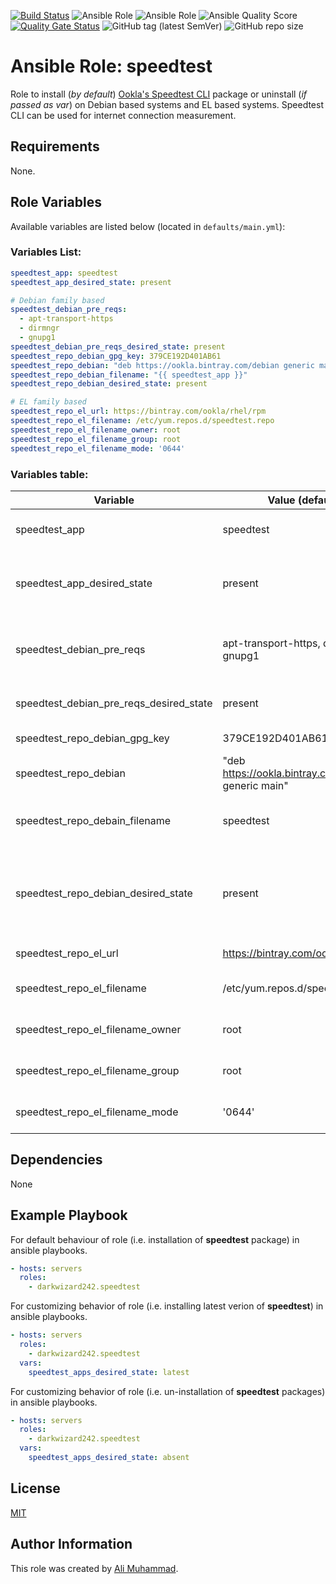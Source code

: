 [![Build Status](https://travis-ci.com/darkwizard242/ansible-role-speedtest.svg?branch=master)](https://travis-ci.com/darkwizard242/ansible-role-speedtest) ![Ansible Role](https://img.shields.io/ansible/role/51713?color=dark%20green%20) ![Ansible Role](https://img.shields.io/ansible/role/d/51713?label=role%20downloads) ![Ansible Quality Score](https://img.shields.io/ansible/quality/51713?label=ansible%20quality%20score) [![Quality Gate Status](https://sonarcloud.io/api/project_badges/measure?project=ansible-role-speedtest&metric=alert_status)](https://sonarcloud.io/dashboard?id=ansible-role-speedtest) ![GitHub tag (latest SemVer)](https://img.shields.io/github/tag/darkwizard242/ansible-role-speedtest?label=release) ![GitHub repo size](https://img.shields.io/github/repo-size/darkwizard242/ansible-role-speedtest?color=orange&style=flat-square)

# Ansible Role: speedtest

Role to install (_by default_) [Ookla's Speedtest CLI](https://www.speedtest.net/apps/cli) package or uninstall (_if passed as var_) on Debian based systems and EL based systems. Speedtest CLI can be used for internet connection measurement.

## Requirements

None.

## Role Variables

Available variables are listed below (located in `defaults/main.yml`):

### Variables List:

```yaml
speedtest_app: speedtest
speedtest_app_desired_state: present

# Debian family based
speedtest_debian_pre_reqs:
  - apt-transport-https
  - dirmngr
  - gnupg1
speedtest_debian_pre_reqs_desired_state: present
speedtest_repo_debian_gpg_key: 379CE192D401AB61
speedtest_repo_debian: "deb https://ookla.bintray.com/debian generic main"
speedtest_repo_debian_filename: "{{ speedtest_app }}"
speedtest_repo_debian_desired_state: present

# EL family based
speedtest_repo_el_url: https://bintray.com/ookla/rhel/rpm
speedtest_repo_el_filename: /etc/yum.repos.d/speedtest.repo
speedtest_repo_el_filename_owner: root
speedtest_repo_el_filename_group: root
speedtest_repo_el_filename_mode: '0644'
```

### Variables table:

Variable                                | Value (default)                                       | Description
--------------------------------------- | ----------------------------------------------------- | ------------------------------------------------------------------------------------------------------------------------------------------------------------------------------------------------------
speedtest_app                           | speedtest                                             | Name of speedtest application package require to be installed i.e. `speedtest`
speedtest_app_desired_state             | present                                               | State of the speedtest_app package. Whether to install, verify if available or to uninstall (i.e. ansible apt module values: `present`, `latest`, or `absent`)
speedtest_debian_pre_reqs               | apt-transport-https, dirmgr, gnupg1                   | Speedtest recommends the installation of both these packages on Debian family systems and as such, they are considered pre-requisites.
speedtest_debian_pre_reqs_desired_state | present                                               | Desired state for Speedtest pre-requisite apps on Debian family systems.
speedtest_repo_debian_gpg_key           | 379CE192D401AB61                                      | Speedtest GPG key required on Debian family systems
speedtest_repo_debian                   | "deb <https://ookla.bintray.com/debian> generic main" | Speedtest repo URL for Debain family systems.
speedtest_repo_debain_filename          | speedtest                                             | Name of the repository file that will be stored at `/etc/apt/sources.list.d/` on Debian based systems.
speedtest_repo_debian_desired_state     | present                                               | `present` indicates creating the repository file if it doesn't exist on Debian based systems. Alternative is `absent` (not recommended as it will prevent from installation of **speedtest** package).
speedtest_repo_el_url                   | <https://bintray.com/ookla/rhel/rpm>                  | URL to download the repo file for EL based systems.
speedtest_repo_el_filename              | /etc/yum.repos.d/speedtest.repo                       | File path for the speedtest repository to be saved as on EL based systems.
speedtest_repo_el_filename_owner        | root                                                  | Owner of /etc/yum.repos.d/speedtest.repo on EL based systems.
speedtest_repo_el_filename_group        | root                                                  | Group of /etc/yum.repos.d/speedtest.repo on EL based systems.
speedtest_repo_el_filename_mode         | '0644'                                                | Mode of /etc/yum.repos.d/speedtest.repo on EL based systems.

## Dependencies

None

## Example Playbook

For default behaviour of role (i.e. installation of **speedtest** package) in ansible playbooks.

```yaml
- hosts: servers
  roles:
    - darkwizard242.speedtest
```

For customizing behavior of role (i.e. installing latest verion of **speedtest**) in ansible playbooks.

```yaml
- hosts: servers
  roles:
    - darkwizard242.speedtest
  vars:
    speedtest_apps_desired_state: latest
```

For customizing behavior of role (i.e. un-installation of **speedtest** packages) in ansible playbooks.

```yaml
- hosts: servers
  roles:
    - darkwizard242.speedtest
  vars:
    speedtest_apps_desired_state: absent
```

## License

[MIT](https://github.com/darkwizard242/ansible-role-speedtest/blob/master/LICENSE)

## Author Information

This role was created by [Ali Muhammad](https://www.linkedin.com/in/ali-muhammad-759791130/).
